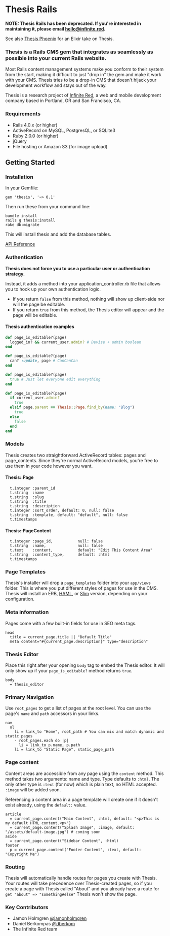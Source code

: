 # Thesis Rails

**NOTE: Thesis Rails has been deprecated. If you're interested in maintaining it, please email hello@infinite.red.**

See also [Thesis Phoenix](https://github.com/infinitered/thesis-phoenix) for an Elixir take on Thesis.

### Thesis is a Rails CMS gem that integrates as seamlessly as possible into your current Rails website.

Most Rails content management systems make you conform to their system from the start,
making it difficult to just "drop in" the gem and make it work with your CMS. Thesis
tries to be a drop-in CMS that doesn't hijack your development workflow and stays out
of the way.

Thesis is a research project of [Infinite Red](http://infinite.red), a web and mobile development company based in Portland, OR and San Francisco, CA.

### Requirements

* Rails 4.0.x (or higher)
* ActiveRecord on MySQL, PostgresQL, or SQLite3
* Ruby 2.0.0 (or higher)
* jQuery
* File hosting or Amazon S3 (for image upload)

## Getting Started

### Installation

In your Gemfile:

    gem 'thesis', '~> 0.1'

Then run these from your command line:

    bundle install
    rails g thesis:install
    rake db:migrate

This will install thesis and add the database tables.

[API Reference](#API)

### Authentication

**Thesis does not force you to use a particular user or authentication strategy.**

Instead, it adds a method into your application_controller.rb file that
allows you to hook up your own authentication logic.

* If you return `false` from this method, nothing will show up client-side nor will the page be editable.
* If you return `true` from this method, the Thesis editor will appear and the page will be editable.

#### Thesis authentication examples

```ruby
def page_is_editable?(page)
  logged_in? && current_user.admin? # Devise + admin boolean
end

def page_is_editable?(page)
  can? :update, page # CanCanCan
end

def page_is_editable?(page)
  true # Just let everyone edit everything
end

def page_is_editable?(page)
  if current_user.admin?
    true
  elsif page.parent == Thesis::Page.find_by(name: "Blog")
    true
  else
    false
  end
end
```

### Models

Thesis creates two straightforward ActiveRecord tables: pages and page_contents. Since they're normal ActiveRecord models, you're free to use them in your code however you want.

#### Thesis::Page

      t.integer :parent_id
      t.string  :name
      t.string  :slug
      t.string  :title
      t.string  :description
      t.integer :sort_order, default: 0, null: false
      t.string  :template, default: "default", null: false
      t.timestamps

#### Thesis::PageContent

      t.integer :page_id,           null: false
      t.string  :name,              null: false
      t.text    :content,           default: "Edit This Content Area"
      t.string  :content_type,      default: :html
      t.timestamps

### Page Templates

Thesis's installer will drop a `page_templates` folder into your `app/views` folder.
This is where you put different styles of pages for use in the CMS.
Thesis will install an ERB, [HAML](http://haml.info), or [Slim](http://slim-lang.com) version, depending on your configuration.

### Meta information

Pages come with a few built-in fields for use in SEO meta tags.

```slim
head
  title = current_page.title || "Default Title"
  meta content="#{current_page.description}" type="description"
```

### Thesis Editor

Place this right after your opening `body` tag to embed the Thesis editor. It will only show
up if your `page_is_editable?` method returns `true`.

```slim
body
  = thesis_editor
```

### Primary Navigation

Use `root_pages` to get a list of pages at the root level. You can use the
page's `name` and `path` accessors in your links.

```slim
nav
  ul
    li = link_to "Home", root_path # You can mix and match dynamic and static pages
    - root_pages.each do |p|
      li = link_to p.name, p.path
    li = link_to "Static Page", static_page_path
```

### Page content

Content areas are accessible from any page using the `content` method. This method
takes two arguments: name and type. Type defaults to `:html`. The only other type
is `:text` (for now) which is plain text, no HTML accepted. `:image` will be added soon.

Referencing a content area in a page template will create one if it doesn't exist already, using the `default:` value.

```slim
article
  = current_page.content("Main Content", :html, default: "<p>This is my default HTML content.<p>")
  = current_page.content("Splash Image", :image, default: "/assets/default-image.jpg") # coming soon
aside
  = current_page.content("Sidebar Content", :html)
footer
  p = current_page.content("Footer Content", :text, default: "Copyright Me")
```

### Routing

Thesis will automatically handle routes for pages you create with Thesis. Your
routes will take precedence over Thesis-created pages, so if you create a page
with Thesis called "About" and you already have a route for
`get "about" => "something#else"` Thesis won't show the page.

### Key Contributors

* Jamon Holmgren [@jamonholmgren](https://twitter.com/jamonholmgren)
* Daniel Berkompas [@dberkom](https://twitter.com/dberkom)
* The Infinite Red team
